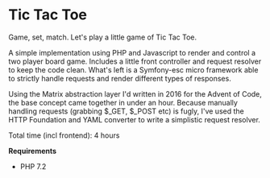 # Tic Tac Toe

Game, set, match. Let's play a little game of Tic Tac Toe. 

A simple implementation using PHP and Javascript to render and control a two player board game.
Includes a little front controller and request resolver to keep the code clean. What's left is a Symfony-esc micro framework able to strictly handle requests and render different types of responses.

Using the Matrix abstraction layer I'd written in 2016 for the Advent of Code, the base concept came together in under an hour. Because manually handling requests (grabbing $_GET, $_POST etc) is fugly, I've used the HTTP Foundation and YAML converter to write a simplistic request resolver.

Total time (incl frontend): 4 hours 

__Requirements__
* PHP 7.2